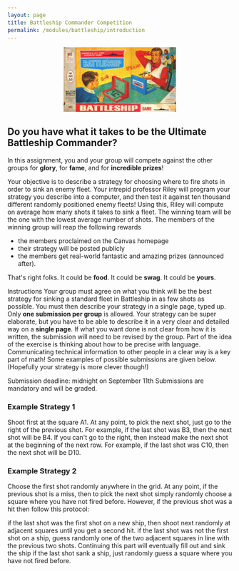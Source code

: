 ```yaml
---
layout: page
title: Battleship Commander Competition
permalink: /modules/battleship/introduction
---
```


<p align="center"><img src="fig/battleship.jpg" width="50%"/></p>

## Do **you** have what it takes to be the Ultimate Battleship Commander?
In this assignment, you and your group will compete against the other groups for **glory**, for **fame**, and for **incredible prizes**!

Your objective is to describe a strategy for choosing where to fire shots in order to sink an enemy fleet.  Your intrepid professor Riley will program your strategy you describe into a computer, and then test it against ten thousand different randomly positioned enemy fleets!  Using this, Riley will compute on average how many shots it takes to sink a fleet.  The winning team will be the one with the lowest average number of shots.  The members of the winning group will reap the following rewards

* the members proclaimed on the Canvas homepage
* their strategy will be posted publicly
* the members get real-world fantastic and amazing prizes (announced after).

That's right folks.  It could be **food**.  It could be **swag**.  It could be **yours**.

Instructions
Your group must agree on what you think will be the best strategy for sinking a standard fleet in Battleship in as few shots as possible.  You must then describe your strategy in a single page, typed up.  Only **one submission per group** is allowed.  Your strategy can be super elaborate, but you have to be able to describe it in a very clear and detailed way on a **single page**.  If what you want done is not clear from how it is written, the submission will need to be revised by the group.  Part of the idea of the exercise is thinking about how to be precise with language.  Communicating technical information to other people in a clear way is a key part of math!  Some examples of possible submissions are given below.  (Hopefully your strategy is more clever though!)

Submission deadline: midnight on September 11th
Submissions are mandatory and will be graded.

### Example Strategy 1
Shoot first at the square A1.  At any point, to pick the next shot, just go to the right of the previous shot.  For example, if the last shot was B3, then the next shot will be B4.  If you can't go to the right, then instead make the next shot at the beginning of the next row.  For example, if the last shot was C10, then the next shot will be D10. 

### Example Strategy 2
Choose the first shot randomly anywhere in the grid.  At any point, if the previous shot is a miss, then to pick the next shot simply randomly choose a square where you have not fired before.  However, if the previous shot was a hit then follow this protocol:

if the last shot was the first shot on a new ship, then shoot next randomly at adjacent squares until you get a second hit.
if the last shot was not the first shot on a ship, guess randomly one of the two adjacent squares in line with the previous two shots.  Continuing this part will eventually fill out and sink the ship
if the last shot sank a ship, just randomly guess a square where you have not fired before.
